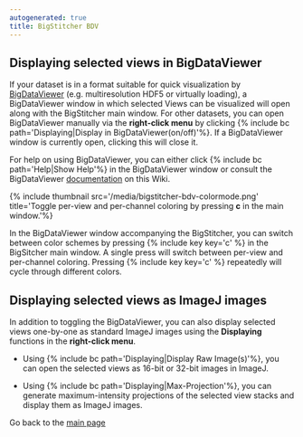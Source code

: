 ```yaml
---
autogenerated: true
title: BigStitcher BDV
---
```


## Displaying selected views in BigDataViewer

If your dataset is in a format suitable for quick visualization by [BigDataViewer](/plugins/bdv) (e.g. multiresolution HDF5 or virtually loading), a BigDataViewer window in which selected Views can be visualized will open along with the BigStitcher main window. For other datasets, you can open BigDataViewer manually via the **right-click menu** by clicking {% include bc path='Displaying|Display in BigDataViewer(on/off)'%}. If a BigDataViewer window is currently open, clicking this will close it.

For help on using BigDataViewer, you can either click {% include bc path='Help|Show Help'%} in the BigDataViewer window or consult the BigDataViewer [documentation](/plugins/bdv#usage) on this Wiki.

{% include thumbnail src='/media/bigstitcher-bdv-colormode.png' title='Toggle per-view and per-channel coloring by pressing **c** in the main window.'%}

In the BigDataViewer window accompanying the BigStitcher, you can switch between color schemes by pressing {% include key key='c' %} in the BigSitcher main window. A single press will switch between per-view and per-channel coloring. Pressing {% include key key='c' %} repeatedly will cycle through different colors.

## Displaying selected views as ImageJ images

In addition to toggling the BigDataViewer, you can also display selected views one-by-one as standard ImageJ images using the **Displaying** functions in the **right-click menu**.

-   Using {% include bc path='Displaying|Display Raw Image(s)'%}, you can open the selected views as 16-bit or 32-bit images in ImageJ.

<!-- -->

-   Using {% include bc path='Displaying|Max-Projection'%}, you can generate maximum-intensity projections of the selected view stacks and display them as ImageJ images.

Go back to the [main page](/plugins/bigstitcher#Documentation)
